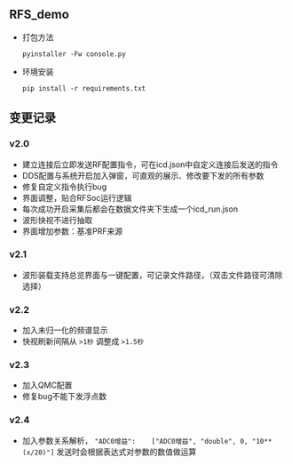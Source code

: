 ## RFS_demo

* 打包方法

  `pyinstaller -Fw console.py`

* 环境安装
  
  `pip install -r requirements.txt`

## 变更记录
### v2.0

* 建立连接后立即发送RF配置指令，可在icd.json中自定义连接后发送的指令
* DDS配置与系统开启加入弹窗，可直观的展示、修改要下发的所有参数
* 修复自定义指令执行bug
* 界面调整，贴合RFSoc运行逻辑
* 每次成功开启采集后都会在数据文件夹下生成一个icd_run.json
* 波形快视不进行抽取
* 界面增加参数：基准PRF来源

### v2.1

* 波形装载支持总览界面与一键配置，可记录文件路径，（双击文件路径可清除选择）

### v2.2

* 加入未归一化的频谱显示
* 快视刷新间隔从 `>1秒` 调整成 `>1.5秒` 

### v2.3

* 加入QMC配置
* 修复bug不能下发浮点数

### v2.4

* 加入参数关系解析，
  `"ADC0增益":    ["ADC0增益", "double", 0, "10**(x/20)"]`
  发送时会根据表达式对参数的数值做运算